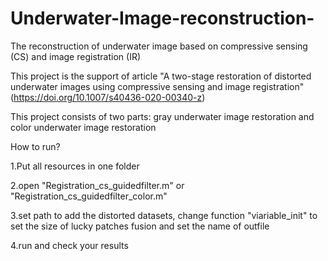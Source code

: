 # Underwater-Image-reconstruction-
The reconstruction of underwater image based on compressive sensing (CS) and image registration (IR)

This project is the support of article
"A two-stage restoration of distorted underwater images using compressive sensing and image registration" (https://doi.org/10.1007/s40436-020-00340-z)

This project consists of two parts: gray underwater image restoration and color underwater image restoration

How to run?

1.Put all resources in one folder

2.open "Registration_cs_guidedfilter.m" or "Registration_cs_guidedfilter_color.m"

3.set path to add the distorted datasets, change function "viariable_init" to set the size of lucky patches fusion and set the name of outfile

4.run and check your results
